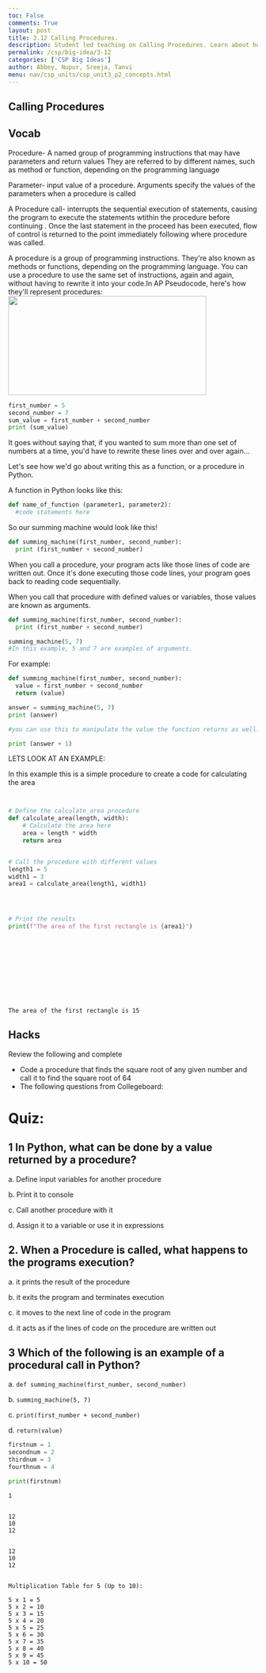 ```yaml
---
toc: False
comments: True
layout: post
title: 3.12 Calling Procedures.
description: Student led teaching on Calling Procedures. Learn about how procedures and how calling  allows for code reuse and modularity.
permalink: /csp/big-idea/3-12
categories: ['CSP Big Ideas']
author: Abbey, Nupur, Sreeja, Tanvi
menu: nav/csp_units/csp_unit3_p2_concepts.html
---
```


##  Calling Procedures





## Vocab
Procedure- A named group of programming instructions that may have parameters and return values
They are referred to by different names, such as method or function, depending on the programming language

Parameter- input value of a procedure. Arguments specify the values of the parameters when a procedure is called

A Procedure call- interrupts the sequential execution of statements, causing the program to execute the statements wtithin the procedure before continuing . Once the last statement in the proceed has been executed, flow of control is returned to the point immediately following where procedure was called.



A procedure is a group of programming instructions. They're also known as methods or functions, depending on the programming language. You can use a procedure to use the same set of instructions, again and again, without having to rewrite it into your code.In AP Pseudocode, here's how they'll represent procedures: <img src="https://runestone.academy/ns/books/published/mobilecsp/_static/assets/img/AP_Procedures.png"
width="400"
height="200"
/>



```python
first_number = 5
second_number = 7
sum_value = first_number + second_number
print (sum_value)

```

It goes without saying that, if you wanted to sum more than one set of numbers at a time, you'd have to rewrite these lines over and over again...

Let's see how we'd go about writing this as a function, or a procedure in Python.

A function in Python looks like this:



```python
def name_of_function (parameter1, parameter2):
  #code statements here

```

So our summing machine would look like this!



```python
def summing_machine(first_number, second_number):
  print (first_number + second_number)

```

When you call a procedure, your program acts like those lines of code are written out. Once it's done executing those code lines, your program goes back to reading code sequentially.

When you call that procedure with defined values or variables, those values are known as arguments.



```python
def summing_machine(first_number, second_number):
  print (first_number + second_number)

summing_machine(5, 7)
#In this example, 5 and 7 are examples of arguments.


```

For example:


```python
def summing_machine(first_number, second_number):
  value = first_number + second_number
  return (value)

answer = summing_machine(5, 7)
print (answer)

#you can use this to manipulate the value the function returns as well.

print (answer + 1)
```

LETS LOOK AT AN EXAMPLE:  

In this example this is a simple procedure to create a code for calculating the area



```python


# Define the calculate_area procedure
def calculate_area(length, width):
    # Calculate the area here
    area = length * width
    return area


# Call the procedure with different values
length1 = 5
width1 = 3
area1 = calculate_area(length1, width1)




# Print the results
print(f"The area of the first rectangle is {area1}")








    



```

    The area of the first rectangle is 15


## Hacks 


Review the following and complete
- Code a procedure that finds the square root of any given number and call it to find the square root of 64
- The following questions from Collegeboard: 







# Quiz: 

## 1 In Python, what can be done by a value returned by a procedure?

a. Define input variables for another procedure

b. Print it to console

c. Call another procedure with it

d. Assign it to a variable or use it in expressions



## 2. When a Procedure is called, what happens to the programs execution?

a. it prints the result of the procedure

b. it exits the program and terminates execution

c. it moves to the next line of code in the program

d. it acts as if the lines of code on the procedure are written out





## 3 Which of the following is an example of a procedural call in Python?

a. `def summing_machine(first_number, second_number)`

b. `summing_machine(5, 7)`

c. `print(first_number + second_number)`

d. `return(value)`



```python
firstnum = 1
secondnum = 2
thirdnum = 3
fourthnum = 4

print(firstnum)

```

    1





```python

```

    12
    10
    12






```python

```

    12
    10
    12










```python


```

    Multiplication Table for 5 (Up to 10):
    
    5 x 1 = 5
    5 x 2 = 10
    5 x 3 = 15
    5 x 4 = 20
    5 x 5 = 25
    5 x 6 = 30
    5 x 7 = 35
    5 x 8 = 40
    5 x 9 = 45
    5 x 10 = 50








```python

```





```python

```






```python

```





```python


```





```python


```



